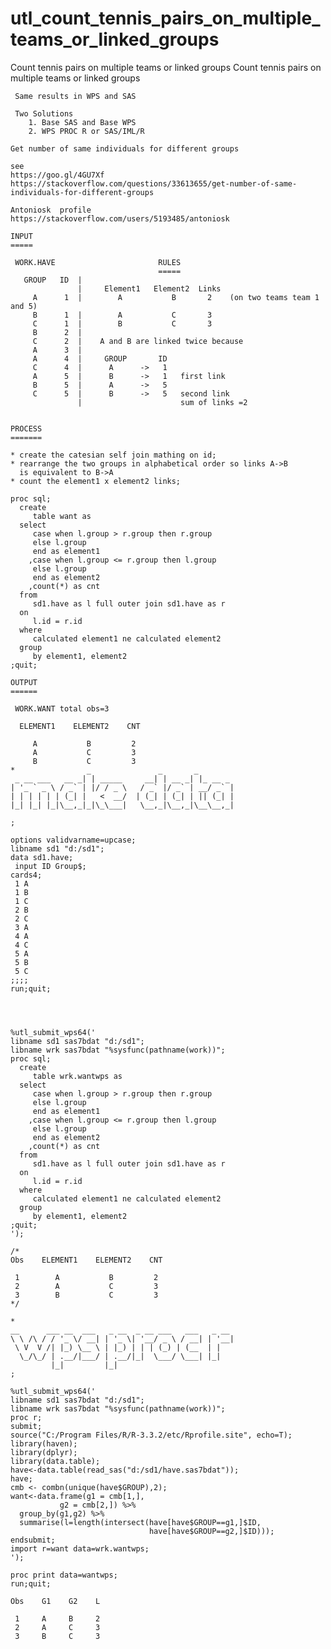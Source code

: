 # utl_count_tennis_pairs_on_multiple_teams_or_linked_groups
Count tennis pairs on multiple teams or linked groups
    Count tennis pairs on multiple teams or linked groups

     Same results in WPS and SAS

     Two Solutions
        1. Base SAS and Base WPS
        2. WPS PROC R or SAS/IML/R

    Get number of same individuals for different groups

    see
    https://goo.gl/4GU7Xf
    https://stackoverflow.com/questions/33613655/get-number-of-same-individuals-for-different-groups

    Antoniosk  profile
    https://stackoverflow.com/users/5193485/antoniosk

    INPUT
    =====

     WORK.HAVE                       RULES
                                     =====
       GROUP   ID  |
                   |     Element1   Element2  Links
         A      1  |        A           B       2    (on two teams team 1 and 5)
         B      1  |        A           C       3
         C      1  |        B           C       3
         B      2  |
         C      2  |    A and B are linked twice because
         A      3  |
         A      4  |     GROUP       ID
         C      4  |      A      ->   1
         A      5  |      B      ->   1   first link
         B      5  |      A      ->   5
         C      5  |      B      ->   5   second link
                   |                      sum of links =2


    PROCESS
    =======

    * create the catesian self join mathing on id;
    * rearrange the two groups in alphabetical order so links A->B
      is equivalent to B->A
    * count the element1 x element2 links;

    proc sql;
      create
         table want as
      select
         case when l.group > r.group then r.group
         else l.group
         end as element1
        ,case when l.group <= r.group then l.group
         else l.group
         end as element2
        ,count(*) as cnt
      from
         sd1.have as l full outer join sd1.have as r
      on
         l.id = r.id
      where
         calculated element1 ne calculated element2
      group
         by element1, element2
    ;quit;

    OUTPUT
    ======

     WORK.WANT total obs=3

      ELEMENT1    ELEMENT2    CNT

         A           B         2
         A           C         3
         B           C         3
    *                _               _       _
     _ __ ___   __ _| | _____     __| | __ _| |_ __ _
    | '_ ` _ \ / _` | |/ / _ \   / _` |/ _` | __/ _` |
    | | | | | | (_| |   <  __/  | (_| | (_| | || (_| |
    |_| |_| |_|\__,_|_|\_\___|   \__,_|\__,_|\__\__,_|

    ;

    options validvarname=upcase;
    libname sd1 "d:/sd1";
    data sd1.have;
     input ID Group$;
    cards4;
     1 A
     1 B
     1 C
     2 B
     2 C
     3 A
     4 A
     4 C
     5 A
     5 B
     5 C
    ;;;;
    run;quit;




    %utl_submit_wps64('
    libname sd1 sas7bdat "d:/sd1";
    libname wrk sas7bdat "%sysfunc(pathname(work))";
    proc sql;
      create
         table wrk.wantwps as
      select
         case when l.group > r.group then r.group
         else l.group
         end as element1
        ,case when l.group <= r.group then l.group
         else l.group
         end as element2
        ,count(*) as cnt
      from
         sd1.have as l full outer join sd1.have as r
      on
         l.id = r.id
      where
         calculated element1 ne calculated element2
      group
         by element1, element2
    ;quit;
    ');

    /*
    Obs    ELEMENT1    ELEMENT2    CNT

     1        A           B         2
     2        A           C         3
     3        B           C         3
    */

    *
    __      ___ __  ___   _ __  _ __ ___   ___   _ __
    \ \ /\ / / '_ \/ __| | '_ \| '__/ _ \ / __| | '__|
     \ V  V /| |_) \__ \ | |_) | | | (_) | (__  | |
      \_/\_/ | .__/|___/ | .__/|_|  \___/ \___| |_|
             |_|         |_|
    ;

    %utl_submit_wps64('
    libname sd1 sas7bdat "d:/sd1";
    libname wrk sas7bdat "%sysfunc(pathname(work))";
    proc r;
    submit;
    source("C:/Program Files/R/R-3.3.2/etc/Rprofile.site", echo=T);
    library(haven);
    library(dplyr);
    library(data.table);
    have<-data.table(read_sas("d:/sd1/have.sas7bdat"));
    have;
    cmb <- combn(unique(have$GROUP),2);
    want<-data.frame(g1 = cmb[1,],
               g2 = cmb[2,]) %>%
      group_by(g1,g2) %>%
      summarise(l=length(intersect(have[have$GROUP==g1,]$ID,
                                   have[have$GROUP==g2,]$ID)));
    endsubmit;
    import r=want data=wrk.wantwps;
    ');

    proc print data=wantwps;
    run;quit;

    Obs    G1    G2    L

     1     A     B     2
     2     A     C     3
     3     B     C     3


